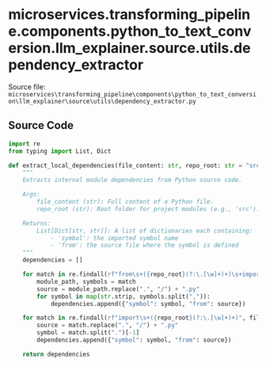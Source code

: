 # microservices.transforming_pipeline.components.python_to_text_conversion.llm_explainer.source.utils.dependency_extractor

Source file: `microservices\transforming_pipeline\components\python_to_text_conversion\llm_explainer\source\utils\dependency_extractor.py`

## Source Code

```python
import re
from typing import List, Dict

def extract_local_dependencies(file_content: str, repo_root: str = "src") -> List[Dict[str, str]]:
    """
    Extracts internal module dependencies from Python source code.

    Args:
        file_content (str): Full content of a Python file.
        repo_root (str): Root folder for project modules (e.g., 'src').

    Returns:
        List[Dict[str, str]]: A list of dictionaries each containing:
            - 'symbol': the imported symbol name
            - 'from': the source file where the symbol is defined
    """
    dependencies = []

    for match in re.findall(rf"from\s+({repo_root}(?:\.[\w]+)+)\s+import\s+([\w, ]+)", file_content):
        module_path, symbols = match
        source = module_path.replace(".", "/") + ".py"
        for symbol in map(str.strip, symbols.split(",")):
            dependencies.append({"symbol": symbol, "from": source})

    for match in re.findall(rf"import\s+({repo_root}(?:\.[\w]+)+)", file_content):
        source = match.replace(".", "/") + ".py"
        symbol = match.split(".")[-1]
        dependencies.append({"symbol": symbol, "from": source})

    return dependencies

```
